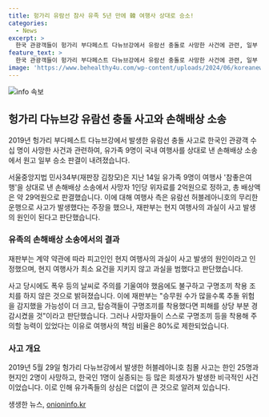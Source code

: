 ```yaml
---
title: 헝가리 유람선 참사 유족 5년 만에 韓 여행사 상대로 승소!
categories:
  - News
excerpt: >
  한국 관광객들이 헝가리 부다페스트 다뉴브강에서 유람선 충돌로 사망한 사건에 관련, 일부 유가족이 여행사 상대로 손해배상 소송에서 일부 승소했다. 법원은 총 29억원의 배상을 명령했고, 여행사는 운항사의 과실을 주장했으나 재판부는 현지 여행사의 과실을 인정했다. 충돌 위험을 감지할 가능성과 구명조끼 착용 등의 과실을 지적하며, 여행사 책임을 80%로 제한했다. 헝가리 다뉴브강에서 발생한 사고는 2019년 5월에 발생하여 한국인 25명과 현지인 2명이 사망하고, 한국인 1명은 실종 상태이다.
feature_text: >
  한국 관광객들이 헝가리 부다페스트 다뉴브강에서 유람선 충돌로 사망한 사건에 관련, 일부 유가족이 여행사 상대로 손해배상 소송에서 일부 승소했다. 법원은 총 29억원의 배상을 명령했고, 여행사는 운항사의 과실을 주장했으나 재판부는 현지 여행사의 과실을 인정했다. 충돌 위험을 감지할 가능성과 구명조끼 착용 등의 과실을 지적하며, 여행사 책임을 80%로 제한했다. 헝가리 다뉴브강에서 발생한 사고는 2019년 5월에 발생하여 한국인 25명과 현지인 2명이 사망하고, 한국인 1명은 실종 상태이다.
image: 'https://www.behealthy4u.com/wp-content/uploads/2024/06/koreanews.jpg'
---
```


<p><img src="https://www.behealthy4u.com/wp-content/uploads/2024/06/koreanews.jpg" alt="info 속보" /></p>

<h2 data-ke-size="size26">헝가리 다뉴브강 유람선 충돌 사고와 손해배상 소송</h2>

<p>2019년 헝가리 부다페스트 다뉴브강에서 발생한 유람선 충돌 사고로 한국인 관광객 수십 명이 사망한 사건과 관련하여, 유가족 9명이 국내 여행사를 상대로 낸 손해배상 소송에서 원고 일부 승소 판결이 내려졌습니다.</p>

<p data-ke-size="size16">서울중앙지법 민사34부(재판장 김창모)은 지난 14일 유가족 9명이 여행사 '참좋은여행'을 상대로 낸 손해배상 소송에서 사망자 1인당 위자료를 2억원으로 정하고, 총 배상액은 약 29억원으로 판결했습니다. 이에 대해 여행사 측은 유람선 허블레아니호의 무리한 운행으로 사고가 발생했다는 주장을 했으나, 재판부는 현지 여행사의 과실이 사고 발생의 원인이 된다고 판단했습니다.</p>

<h3 data-ke-size="size20">유족의 손해배상 소송에서의 결과</h3>

<p>재판부는 계약 약관에 따라 피고인인 현지 여행사의 과실이 사고 발생의 원인이라고 인정했으며, 현지 여행사가 최소 요건을 지키지 않고 과실을 범했다고 판단했습니다.</p>

<p data-ke-size="size16">사고 당시에도 폭우 등의 날씨로 주의를 기울여야 했음에도 불구하고 구명조끼 착용 조치를 하지 않은 것으로 밝혀졌습니다. 이에 재판부는 "승무원 수가 많을수록 추돌 위험을 감지했을 가능성이 더 크고, 탑승객들이 구명조끼를 착용했다면 피해를 상당 부분 경감시켰을 것"이라고 판단했습니다. 그러나 사망자들이 스스로 구명조끼 등을 착용해 주의할 능력이 있었다는 이유로 여행사의 책임 비율은 80%로 제한되었습니다.</p>

<h3 data-ke-size="size20">사고 개요</h3>

<p>2019년 5월 29일 헝가리 다뉴브강에서 발생한 허블레아니호 침몰 사고는 한인 25명과 현지인 2명이 사망하고, 한국인 1명이 실종되는 등 많은 희생자가 발생한 비극적인 사건이었습니다. 이로 인해 유가족들의 상심은 더없이 큰 것으로 알려져 있습니다.</p>
생생한 뉴스, <a href="https://onioninfo.kr" rel="dofollow">onioninfo.kr</a>



